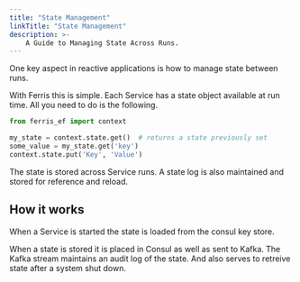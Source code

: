 ```yaml
---
title: "State Management"
linkTitle: "State Management"
description: >-
    A Guide to Managing State Across Runs.
---
```


One key aspect in reactive applications is how to manage state between runs.

With Ferris this is simple. Each Service has a state object available at run time. All you need to do is the following.

```python
from ferris_ef import context

my_state = context.state.get()  # returns a state previously set
some_value = my_state.get('key')
context.state.put('Key', 'Value')

```

The state is stored across Service runs. A state log is also maintained and stored for reference and reload.

## How it works

When a Service is started the state is loaded from the consul key store.

When a state is stored it is placed in Consul as well as sent to Kafka. The Kafka stream maintains an audit log of the
state. And also serves to retreive state after a system shut down.

